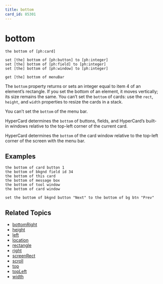 ```yaml
---
title: bottom
card_id: 85301
---
```


# bottom

```
the bottom of [ph:card]

set [the] bottom of [ph:button] to [ph:integer]
set [the] bottom of [ph:field] to [ph:integer]
set [the] bottom of [ph:window] to [ph:integer]

get [the] bottom of menuBar
```

The `bottom` property returns or sets an integer equal to item 4 of an element’s rectangle. If you set the bottom of an element, it moves vertically; its size remains the same. You can’t set the `bottom` of cards: use the `rect`, `height`, and `width` properties to resize the cards in a stack.

You can’t set the `bottom` of the menu bar.

HyperCard determines the `bottom` of buttons, fields, and HyperCard’s built-in windows relative to the top-left corner of the current card.

HyperCard determines the `bottom` of the card window relative to the top-left corner of the screen with the menu bar. 

## Examples

```
the bottom of card button 1
the bottom of bkgnd field id 34
the bottom of this card
the bottom of message box
the bottom of tool window
the bottom of card window

set the bottom of bkgnd button "Next" to the bottom of bg btn "Prev"
```

## Related Topics

* [bottomRight](/HyperTalkReference/properties/bottomRight)
* [height](/HyperTalkReference/properties/height)
* [left](/HyperTalkReference/properties/left)
* [location](/HyperTalkReference/properties/location)
* [rectangle](/HyperTalkReference/properties/rectangle)
* [right](/HyperTalkReference/properties/right)
* [screenRect](/HyperTalkReference/functions/screenRect)
* [scroll](/HyperTalkReference/properties/scroll)
* [top](/HyperTalkReference/properties/top)
* [topLeft](/HyperTalkReference/properties/topLeft)
* [width](/HyperTalkReference/properties/width)
